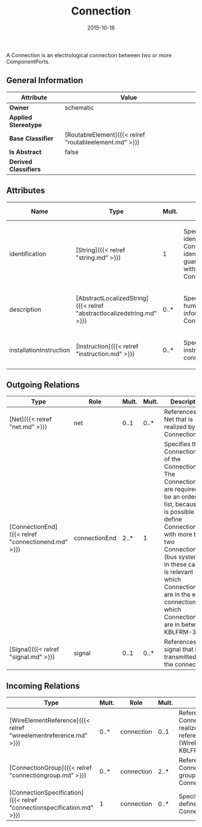 ﻿---
title: Connection
toc: false
type: specs
date: "2015-10-16"
draft: false
specification: VEC
version: 1.1.2
documentType: "Recommendation"
elementType: Class
classes:
  - Connection
menu_name: vec-1.1.2
---
<p> A Connection is an electrological connection between two or more ComponentPorts.      </p>

## General Information

| Attribute               | Value |
|-------------------------|-------|
| **Owner**               | schematic |
| **Applied Stereotype**  |   |
| **Base Classifier**     | [RoutableElement]({{< relref "routableelement.md" >}})<br/>  |
| **Is Abstract**         | false |
| **Derived Classifiers** |   |

## Attributes
|  Name  |  Type  |  Mult.  |  Description  |  Owning Classifier  |
|--------|--------|---------|---------------|--------------|
|identification | [String]({{< relref "string.md" >}}) | 1 | <p> Specifies a unique identification of the Connection. The identification is guaranteed to be unique within the ConnectionSpecification.      </p> | [Connection]({{< relref "connection.md" >}}) |
|description | [AbstractLocalizedString]({{< relref "abstractlocalizedstring.md" >}}) | 0..* | <p> Specifies additional, human readable information about the Connection.      </p> | [Connection]({{< relref "connection.md" >}}) |
|installationInstruction | [Instruction]({{< relref "instruction.md" >}}) | 0..* | <p> Specifies installation instruction for the connection.      </p> | [Connection]({{< relref "connection.md" >}}) |

## Outgoing Relations
|    Type  |   Role   |   Mult.   |   Mult.   |   Description   |
|----------|----------|-----------|-----------|-----------------|
| [Net]({{< relref "net.md" >}}) | net | 0..1 | 0..* | References the Net that is realized by the Connection. |
| [ConnectionEnd]({{< relref "connectionend.md" >}}) | connectionEnd | 2..* | 1 | Specifies the ConnectionEnds of the Connection. The ConnectionEnds are required to be an ordered list, because it is possible to define Connections with more than two ConnectionEnds (bus systems). In these cases it is relevant which ConnectionEnds are in the end of connection and which ConnectionEnds are in between. KBLFRM-378 |
| [Signal]({{< relref "signal.md" >}}) | signal | 0..1 | 0..* | References the signal that is transmitted by the connection. |
##  Incoming Relations
|    Type  |   Mult.  |   Role    |   Mult.   |   Description  |
|----------|----------|-----------|-----------|----------------|
| [WireElementReference]({{< relref "wireelementreference.md" >}}) | 0..* | connection | 0..1 | References the Connection that is realized by the referenced WireElement (WireElementReference). KBLFRM-341 |
| [ConnectionGroup]({{< relref "connectiongroup.md" >}}) | 0..* | connection | 2..* | References the Connections that are grouped by the ConnectionGroup. |
| [ConnectionSpecification]({{< relref "connectionspecification.md" >}}) | 1 | connection | 0..* | Specifies the Connection defined by the ConnectionSpecification. |
